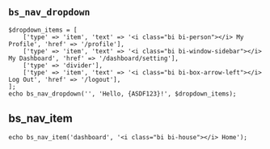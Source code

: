 ﻿## `bs_nav_dropdown`
    $dropdown_items = [
    	['type' => 'item', 'text' => '<i class="bi bi-person"></i> My Profile', 'href' => '/profile'],
    	['type' => 'item', 'text' => '<i class="bi bi-window-sidebar"></i> My Dashboard', 'href' => '/dashboard/setting'],
    	['type' => 'divider'],
    	['type' => 'item', 'text' => '<i class="bi bi-box-arrow-left"></i> Log Out', 'href' => '/logout'],
    ];
    echo bs_nav_dropdown('', 'Hello, {ASDF123}!', $dropdown_items);
## bs_nav_item
    echo bs_nav_item('dashboard', '<i class="bi bi-house"></i> Home');

